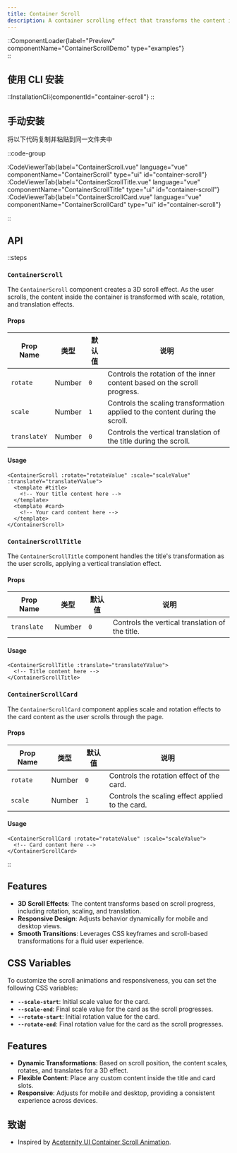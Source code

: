 ```yaml
---
title: Container Scroll
description: A container scrolling effect that transforms the content inside based on scroll progress. Features smooth transitions with scaling and rotating effects on scroll.
---
```


::ComponentLoader{label="Preview" componentName="ContainerScrollDemo" type="examples"}  
::

## 使用 CLI 安装

::InstallationCli{componentId="container-scroll"}
::

## 手动安装

将以下代码复制并粘贴到同一文件夹中

::code-group

:CodeViewerTab{label="ContainerScroll.vue" language="vue" componentName="ContainerScroll" type="ui" id="container-scroll"}
:CodeViewerTab{label="ContainerScrollTitle.vue" language="vue" componentName="ContainerScrollTitle" type="ui" id="container-scroll"}
:CodeViewerTab{label="ContainerScrollCard.vue" language="vue" componentName="ContainerScrollCard" type="ui" id="container-scroll"}

::

## API

::steps

### `ContainerScroll`

The `ContainerScroll` component creates a 3D scroll effect. As the user scrolls, the content inside the container is transformed with scale, rotation, and translation effects.

#### Props

| Prop Name    | 类型   | 默认值 | 说明                                                                          |
| ------------ | ------ | ------ | ----------------------------------------------------------------------------- |
| `rotate`     | Number | `0`    | Controls the rotation of the inner content based on the scroll progress.      |
| `scale`      | Number | `1`    | Controls the scaling transformation applied to the content during the scroll. |
| `translateY` | Number | `0`    | Controls the vertical translation of the title during the scroll.             |

#### Usage

```vue [ContainerScroll.vue]
<ContainerScroll :rotate="rotateValue" :scale="scaleValue" :translateY="translateYValue">
  <template #title>
    <!-- Your title content here -->
  </template>
  <template #card>
    <!-- Your card content here -->
  </template>
</ContainerScroll>
```

### `ContainerScrollTitle`

The `ContainerScrollTitle` component handles the title's transformation as the user scrolls, applying a vertical translation effect.

#### Props

| Prop Name   | 类型   | 默认值 | 说明                                            |
| ----------- | ------ | ------ | ----------------------------------------------- |
| `translate` | Number | `0`    | Controls the vertical translation of the title. |

#### Usage

```vue [ContainerScrollTitle.vue]
<ContainerScrollTitle :translate="translateYValue">
  <!-- Title content here -->
</ContainerScrollTitle>
```

### `ContainerScrollCard`

The `ContainerScrollCard` component applies scale and rotation effects to the card content as the user scrolls through the page.

#### Props

| Prop Name | 类型   | 默认值 | 说明                                             |
| --------- | ------ | ------ | ------------------------------------------------ |
| `rotate`  | Number | `0`    | Controls the rotation effect of the card.        |
| `scale`   | Number | `1`    | Controls the scaling effect applied to the card. |

#### Usage

```vue [ContainerScrollCard.vue]
<ContainerScrollCard :rotate="rotateValue" :scale="scaleValue">
  <!-- Card content here -->
</ContainerScrollCard>
```

::

## Features

- **3D Scroll Effects**: The content transforms based on scroll progress, including rotation, scaling, and translation.
- **Responsive Design**: Adjusts behavior dynamically for mobile and desktop views.
- **Smooth Transitions**: Leverages CSS keyframes and scroll-based transformations for a fluid user experience.

## CSS Variables

To customize the scroll animations and responsiveness, you can set the following CSS variables:

- **`--scale-start`**: Initial scale value for the card.
- **`--scale-end`**: Final scale value for the card as the scroll progresses.
- **`--rotate-start`**: Initial rotation value for the card.
- **`--rotate-end`**: Final rotation value for the card as the scroll progresses.

## Features

- **Dynamic Transformations**: Based on scroll position, the content scales, rotates, and translates for a 3D effect.
- **Flexible Content**: Place any custom content inside the title and card slots.
- **Responsive**: Adjusts for mobile and desktop, providing a consistent experience across devices.

## 致谢

- Inspired by [Aceternity UI Container Scroll Animation](https://ui.aceternity.com/components/container-scroll-animation).
